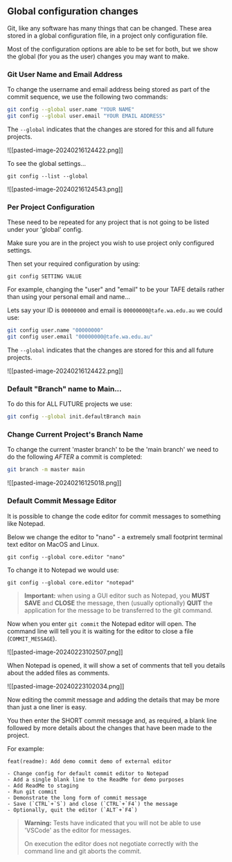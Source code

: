 ## Global configuration changes

Git, like any software has many things that can be changed. These area stored in a global configuration file, in a project only configuration file.

Most of the configuration options are able to be set for both, but we show the global (for you as the user) changes you may want to make.

### Git User Name and Email Address

To change the username and email address being stored as part of the commit sequence, we use the following two commands:

```bash
git config --global user.name "YOUR NAME"
git config --global user.email "YOUR EMAIL ADDRESS"
```

The `--global` indicates that the changes are stored for this and all future projects.

![[pasted-image-20240216124422.png]]

To see the global settings...
```shell
git config --list --global
```

![[pasted-image-20240216124543.png]]

### Per Project Configuration

These need to be repeated for any project that is not going to be listed under your 'global' config.

Make sure you are in the project you wish to use project only configured settings.

Then set your required configuration by using:

```shell
git config SETTING VALUE
```

For example, changing the "user" and "email" to be your TAFE details rather than using your personal email and name...

Lets say your ID is `00000000` and email is `00000000@tafe.wa.edu.au` we could use:

```bash
git config user.name "00000000"
git config user.email "00000000@tafe.wa.edu.au"
```

The `--global` indicates that the changes are stored for this and all future projects.

![[pasted-image-20240216124422.png]]


### Default "Branch" name to Main...

To do this for ALL FUTURE projects we use:

```bash
git config --global init.defaultBranch main
```
### Change Current Project's Branch Name

To change the current 'master branch' to be the 'main branch' we need to do the following *AFTER* a commit is completed:
```bash
git branch -m master main
```

![[pasted-image-20240216125018.png]]






### Default Commit Message Editor

It is possible to change the code editor for commit messages to something like Notepad.

Below we change the editor to "nano" - a extremely small footprint terminal text editor on MacOS and Linux.

```shell
git config --global core.editor "nano"
```

To change it to Notepad we would use:

```shell
git config --global core.editor "notepad"
```

> **Important:** when using a GUI editor such as Notepad, you **MUST** **SAVE** and **CLOSE** the message, then (usually optionally) **QUIT** the application for the message to be transferred to the git command.

Now when you enter `git commit` the Notepad editor will open. The command line will tell you it is waiting for the editor to close a file (`COMMIT_MESSAGE`).

![[pasted-image-20240223102507.png]]

When Notepad is opened, it will show a set of comments that tell you details about the added files as comments.

![[pasted-image-20240223102034.png]]

Now editing the commit message and adding the details that may be more than just a one liner is easy.

You then enter the SHORT commit message and, as required, a blank line followed by more details about the changes that have been made to the project.

For example:

```text
feat(readme): Add demo commit demo of external editor

- Change config for default commit editor to Notepad
- Add a single blank line to the ReadMe for demo purposes
- Add ReadMe to staging
- Run git commit
- Demonstrate the long form of commit message
- Save (`CTRL`+`S`) and close (`CTRL`+`F4`) the message
- Optionally, quit the editor (`ALT`+`F4`)
```



> **Warning:** Tests have indicated that you will not be able to use 'VSCode' as the editor for messages. 
> 
> On execution the editor does not negotiate correctly with the command line and git aborts the commit.

